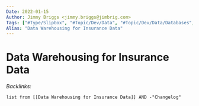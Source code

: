 ```yaml
---
Date: 2022-01-15
Author: Jimmy Briggs <jimmy.briggs@jimbrig.com>
Tags: ["#Type/Slipbox", "#Topic/Dev/Data", "#Topic/Dev/Data/Databases", "#Topic/Actuarial"]
Alias: "Data Warehousing for Insurance Data"
---
```


# Data Warehousing for Insurance Data

*Backlinks:*

```dataview
list from [[Data Warehousing for Insurance Data]] AND -"Changelog"
```